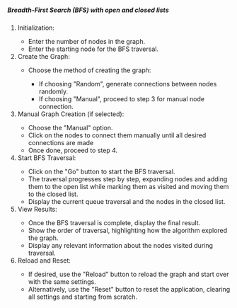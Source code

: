 

<h5> Breadth-First Search (BFS) with open and closed lists</h5>
<ol>
<li>Initialization:</li>
<ul>
<li>Enter the number of nodes in the graph.</li>
<li>Enter the starting node for the BFS traversal.</li>
</ul>
<li>Create the Graph:</li>
<ul>
<li>Choose the method of creating the graph:</li>
<ul>
<li>If choosing "Random", generate connections between nodes randomly.</li>
<li>If choosing "Manual", proceed to step 3 for manual node connection.</li></ul>
</ul>
<li>Manual Graph Creation (if selected):</li>
<ul>
<li>Choose the "Manual" option.</li>
<li>Click on the nodes to connect them manually until all desired connections are made</li>
<li>Once done, proceed to step 4.</li>
</ul>
<li>Start BFS Traversal:</li>
<ul>
<li>Click on the "Go" button to start the BFS traversal.</li>
<li>The traversal progresses step by step, expanding nodes and adding them to the open list while marking them as visited and moving them to the closed list.</li>
<li>Display the current queue traversal and the nodes in the closed list.</li></ul>
<li>View Results:</li>
<ul>
<li>Once the BFS traversal is complete, display the final result.</li>
<li>Show the order of traversal, highlighting how the algorithm explored the graph.</li>
<li>Display any relevant information about the nodes visited during traversal.</li>
</ul>
<li>Reload and Reset:</li>
<ul>
<li>If desired, use the "Reload" button to reload the graph and start over with the same settings.</li>
<li>Alternatively, use the "Reset" button to reset the application, clearing all settings and starting from scratch.</li><ul>
